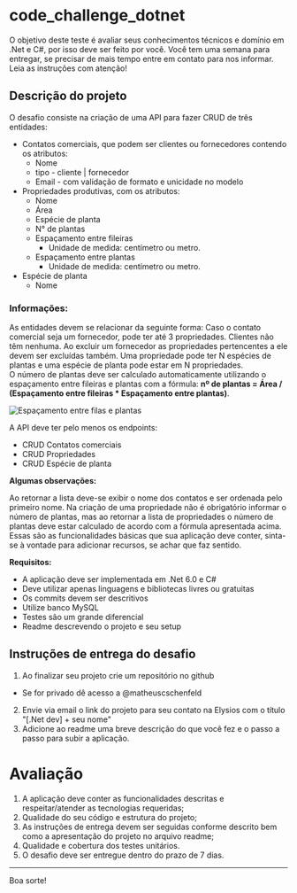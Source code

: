 # code_challenge_dotnet

O objetivo deste teste é avaliar seus conhecimentos técnicos e domínio em .Net e C#, por isso deve ser feito por você. Você tem uma semana para entregar, se precisar de mais tempo entre em contato para nos informar. Leia as instruções com atenção!

## Descrição do projeto

O desafio consiste na criação de uma API para fazer CRUD de três entidades:
 - Contatos comerciais, que podem ser clientes ou fornecedores contendo os atributos:
    - Nome
    - tipo - cliente | fornecedor
    - Email - com validação de formato e unicidade no modelo
 - Propriedades produtivas, com os atributos:
    - Nome
    - Área
    - Espécie de planta
    - N° de plantas
    - Espaçamento entre fileiras 
      - Unidade de medida: centímetro ou metro.
    - Espaçamento entre plantas
      - Unidade de medida: centímetro ou metro.
 - Espécie de planta
    - Nome

### Informações: 
As entidades devem se relacionar da seguinte forma: Caso o contato comercial seja um fornecedor, pode ter até 3 propriedades. Clientes não têm nenhuma.
Ao excluir um fornecedor as propriedades pertencentes a ele devem ser excluídas também.
Uma propriedade pode ter N espécies de plantas e uma espécie de planta pode estar em N propriedades.      
O número de plantas deve ser calculado automaticamente utilizando o espaçamento entre fileiras e plantas com a fórmula: <b>nº de plantas = Área / (Espaçamento entre fileiras * Espaçamento entre plantas)</b>.

![Espaçamento entre filas e plantas](espaço-entre-plantas-.jpeg)

A API deve ter pelo menos os endpoints:
- CRUD Contatos comerciais
- CRUD Propriedades
- CRUD Espécie de planta

 

**Algumas observações:**

Ao retornar a lista deve-se exibir o nome dos contatos e ser ordenada pelo primeiro nome.
Na criação de uma propriedade não é obrigatório informar o número de plantas, mas ao retornar a lista de propriedades o número de plantas deve estar calculado de acordo com a fórmula apresentada acima.
Essas são as funcionalidades básicas que sua aplicação deve conter, sinta-se à vontade para adicionar recursos, se achar que faz sentido.

**Requisitos:**

- A aplicação deve ser implementada em .Net 6.0 e C#
- Deve utilizar apenas linguagens e bibliotecas livres ou gratuitas
- Os commits devem ser descritivos
- Utilize banco MySQL
- Testes são um grande diferencial
- Readme descrevendo o projeto e seu setup

## Instruções de entrega do desafio

1. Ao finalizar seu projeto crie um repositório no github
 - Se for privado dê acesso a @matheuscschenfeld
2. Envie via email o link do projeto para seu contato na Elysios com o título "[.Net dev] + seu nome"
3. Adicione ao readme uma breve descrição do que você fez e o passo a passo para subir a aplicação. 


# Avaliação

1. A aplicação deve conter as funcionalidades descritas e respeitar/atender as tecnologias requeridas;
2. Qualidade do seu código e estrutura do projeto;
3. As instruções de entrega devem ser seguidas conforme descrito bem como a apresentação do projeto no arquivo readme;
4. Qualidade e cobertura dos testes unitários.
5. O desafio deve ser entregue dentro do prazo de 7 dias.

---

Boa sorte!
